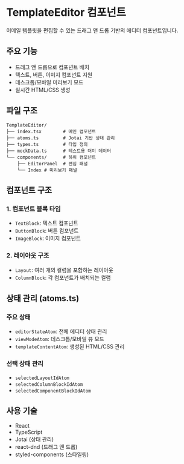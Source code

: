 # TemplateEditor 컴포넌트

이메일 템플릿을 편집할 수 있는 드래그 앤 드롭 기반의 에디터 컴포넌트입니다.

## 주요 기능

- 드래그 앤 드롭으로 컴포넌트 배치
- 텍스트, 버튼, 이미지 컴포넌트 지원
- 데스크톱/모바일 미리보기 모드
- 실시간 HTML/CSS 생성

## 파일 구조

```
TemplateEditor/
├── index.tsx        # 메인 컴포넌트
├── atoms.ts         # Jotai 기반 상태 관리
├── types.ts         # 타입 정의
├── mockData.ts      # 테스트용 더미 데이터
└── components/      # 하위 컴포넌트
    ├── EditorPanel  # 편집 패널
    └── Index # 미리보기 패널
```

## 컴포넌트 구조

### 1. 컴포넌트 블록 타입

- `TextBlock`: 텍스트 컴포넌트
- `ButtonBlock`: 버튼 컴포넌트
- `ImageBlock`: 이미지 컴포넌트

### 2. 레이아웃 구조

- `Layout`: 여러 개의 컬럼을 포함하는 레이아웃
- `ColumnBlock`: 각 컴포넌트가 배치되는 컬럼

## 상태 관리 (atoms.ts)

### 주요 상태

- `editorStateAtom`: 전체 에디터 상태 관리
- `viewModeAtom`: 데스크톱/모바일 뷰 모드
- `templateContentAtom`: 생성된 HTML/CSS 관리

### 선택 상태 관리

- `selectedLayoutIdAtom`
- `selectedColumnBlockIdAtom`
- `selectedComponentBlockIdAtom`

## 사용 기술

- React
- TypeScript
- Jotai (상태 관리)
- react-dnd (드래그 앤 드롭)
- styled-components (스타일링)
